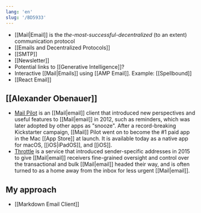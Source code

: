 ```yaml
---
lang: 'en'
slug: '/BD5933'
---
```


- [[Mail|Email]] is the _the-most-successful-decentralized_ (to an extent) communication protocol
- [[Emails and Decentralized Protocols]]
- [[SMTP]]
- [[Newsletter]]
- Potential links to [[Generative Intelligence]]?
- Interactive [[Mail|Emails]] using [[AMP Email]]. Example: [[Spellbound]]
- [[React Email]]

## [[Alexander Obenauer]]

- [Mail Pilot](https://www.mailpilot.app/) is an [[Mail|email]] client that introduced new perspectives and useful features to [[Mail|email]] in 2012, such as reminders, which was later adopted by other apps as "snooze". After a record-breaking Kickstarter campaign, [[Mail]] Pilot went on to become the #1 paid app in the Mac [[App Store]] at launch. It is available today as a native app for macOS, [[iOS|iPadOS]], and [[iOS]].
- [Throttle](https://throttlehq.com/) is a service that introduced sender-specific addresses in 2015 to give [[Mail|email]] receivers fine-grained oversight and control over the transactional and bulk [[Mail|email]] headed their way, and is often turned to as a home away from the inbox for less urgent [[Mail|email]].

## My approach

- [[Markdown Email Client]]
